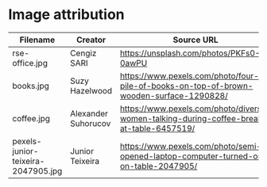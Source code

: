 # Image attribution

| Filename       | Creator             | Source URL                                                                               | License  |
|----------------|---------------------|------------------------------------------------------------------------------------------|----------|
| rse-office.jpg | Cengiz SARI         | https://unsplash.com/photos/PKFs0-0awPU                                                  | [Unsplash][] |
| books.jpg      | Suzy Hazelwood      | https://www.pexels.com/photo/four-pile-of-books-on-top-of-brown-wooden-surface-1290828/  | [Pexels][]   |
| coffee.jpg     | Alexander Suhorucov | https://www.pexels.com/photo/diverse-women-talking-during-coffee-break-at-table-6457519/ | [Pexels][]   |
| pexels-junior-teixeira-2047905.jpg | Junior Teixeira | https://www.pexels.com/photo/semi-opened-laptop-computer-turned-on-on-table-2047905/ | [Pexels][]   |

[Unsplash]: https://unsplash.com/license
[Pexels]: https://www.pexels.com/license/

